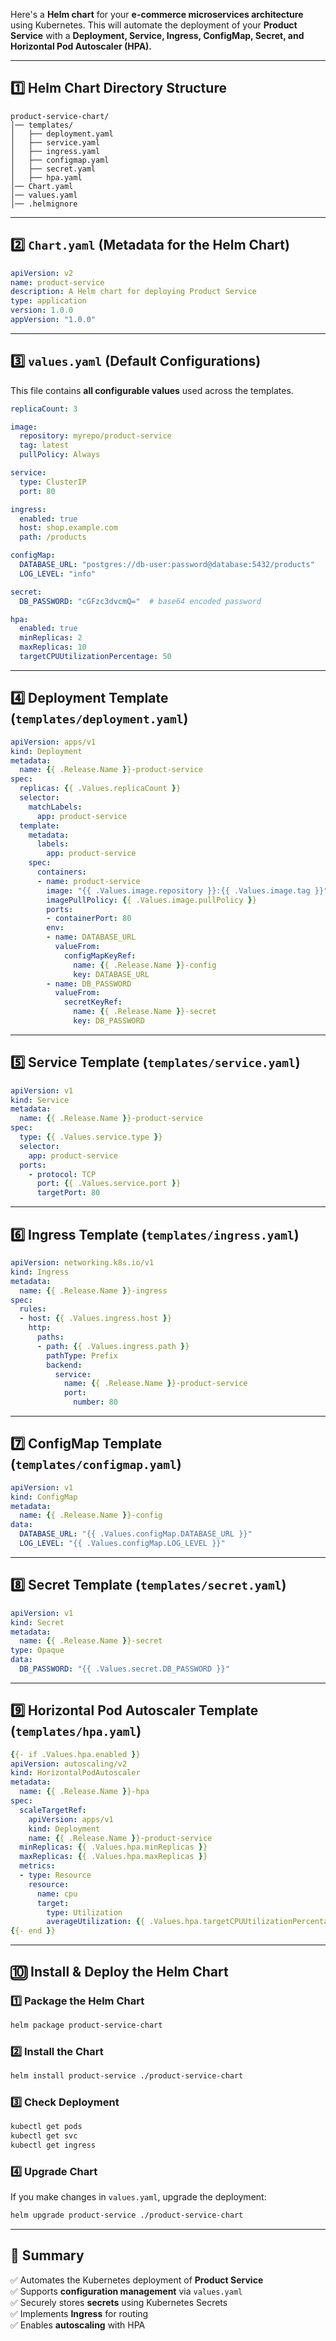 Here's a **Helm chart** for your **e-commerce microservices architecture** using Kubernetes. This will automate the deployment of your **Product Service** with a **Deployment, Service, Ingress, ConfigMap, Secret, and Horizontal Pod Autoscaler (HPA).**

---

## **1️⃣ Helm Chart Directory Structure**
```
product-service-chart/
│── templates/
│   ├── deployment.yaml
│   ├── service.yaml
│   ├── ingress.yaml
│   ├── configmap.yaml
│   ├── secret.yaml
│   ├── hpa.yaml
│── Chart.yaml
│── values.yaml
│── .helmignore
```

---

## **2️⃣ `Chart.yaml` (Metadata for the Helm Chart)**
```yaml
apiVersion: v2
name: product-service
description: A Helm chart for deploying Product Service
type: application
version: 1.0.0
appVersion: "1.0.0"
```

---

## **3️⃣ `values.yaml` (Default Configurations)**
This file contains **all configurable values** used across the templates.

```yaml
replicaCount: 3

image:
  repository: myrepo/product-service
  tag: latest
  pullPolicy: Always

service:
  type: ClusterIP
  port: 80

ingress:
  enabled: true
  host: shop.example.com
  path: /products

configMap:
  DATABASE_URL: "postgres://db-user:password@database:5432/products"
  LOG_LEVEL: "info"

secret:
  DB_PASSWORD: "cGFzc3dvcmQ="  # base64 encoded password

hpa:
  enabled: true
  minReplicas: 2
  maxReplicas: 10
  targetCPUUtilizationPercentage: 50
```

---

## **4️⃣ Deployment Template (`templates/deployment.yaml`)**
```yaml
apiVersion: apps/v1
kind: Deployment
metadata:
  name: {{ .Release.Name }}-product-service
spec:
  replicas: {{ .Values.replicaCount }}
  selector:
    matchLabels:
      app: product-service
  template:
    metadata:
      labels:
        app: product-service
    spec:
      containers:
      - name: product-service
        image: "{{ .Values.image.repository }}:{{ .Values.image.tag }}"
        imagePullPolicy: {{ .Values.image.pullPolicy }}
        ports:
        - containerPort: 80
        env:
        - name: DATABASE_URL
          valueFrom:
            configMapKeyRef:
              name: {{ .Release.Name }}-config
              key: DATABASE_URL
        - name: DB_PASSWORD
          valueFrom:
            secretKeyRef:
              name: {{ .Release.Name }}-secret
              key: DB_PASSWORD
```

---

## **5️⃣ Service Template (`templates/service.yaml`)**
```yaml
apiVersion: v1
kind: Service
metadata:
  name: {{ .Release.Name }}-product-service
spec:
  type: {{ .Values.service.type }}
  selector:
    app: product-service
  ports:
    - protocol: TCP
      port: {{ .Values.service.port }}
      targetPort: 80
```

---

## **6️⃣ Ingress Template (`templates/ingress.yaml`)**
```yaml
apiVersion: networking.k8s.io/v1
kind: Ingress
metadata:
  name: {{ .Release.Name }}-ingress
spec:
  rules:
  - host: {{ .Values.ingress.host }}
    http:
      paths:
      - path: {{ .Values.ingress.path }}
        pathType: Prefix
        backend:
          service:
            name: {{ .Release.Name }}-product-service
            port:
              number: 80
```

---

## **7️⃣ ConfigMap Template (`templates/configmap.yaml`)**
```yaml
apiVersion: v1
kind: ConfigMap
metadata:
  name: {{ .Release.Name }}-config
data:
  DATABASE_URL: "{{ .Values.configMap.DATABASE_URL }}"
  LOG_LEVEL: "{{ .Values.configMap.LOG_LEVEL }}"
```

---

## **8️⃣ Secret Template (`templates/secret.yaml`)**
```yaml
apiVersion: v1
kind: Secret
metadata:
  name: {{ .Release.Name }}-secret
type: Opaque
data:
  DB_PASSWORD: "{{ .Values.secret.DB_PASSWORD }}"
```

---

## **9️⃣ Horizontal Pod Autoscaler Template (`templates/hpa.yaml`)**
```yaml
{{- if .Values.hpa.enabled }}
apiVersion: autoscaling/v2
kind: HorizontalPodAutoscaler
metadata:
  name: {{ .Release.Name }}-hpa
spec:
  scaleTargetRef:
    apiVersion: apps/v1
    kind: Deployment
    name: {{ .Release.Name }}-product-service
  minReplicas: {{ .Values.hpa.minReplicas }}
  maxReplicas: {{ .Values.hpa.maxReplicas }}
  metrics:
  - type: Resource
    resource:
      name: cpu
      target:
        type: Utilization
        averageUtilization: {{ .Values.hpa.targetCPUUtilizationPercentage }}
{{- end }}
```

---

## **🔟 Install & Deploy the Helm Chart**
### **1️⃣ Package the Helm Chart**
```sh
helm package product-service-chart
```

### **2️⃣ Install the Chart**
```sh
helm install product-service ./product-service-chart
```

### **3️⃣ Check Deployment**
```sh
kubectl get pods
kubectl get svc
kubectl get ingress
```

### **4️⃣ Upgrade Chart**
If you make changes in `values.yaml`, upgrade the deployment:
```sh
helm upgrade product-service ./product-service-chart
```

---

## **🎯 Summary**
✅ Automates the Kubernetes deployment of **Product Service**  
✅ Supports **configuration management** via `values.yaml`  
✅ Securely stores **secrets** using Kubernetes Secrets  
✅ Implements **Ingress** for routing  
✅ Enables **autoscaling** with HPA  

